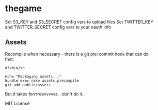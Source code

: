 thegame
========================

Set S3_KEY and S3_SECRET config vars to upload files
Set TWITTER_KEY and TWITTER_SECRET config vars to your oauth info

Assets
------

Recompile when necessary - there is a git pre-commit hook that can do that:

    #!/bin/sh

    echo "Packaging assets..."
    bundle exec rake assets:precompile
    git add public/assets

But it takes forrrreevvvver... don't do it.

MIT License
